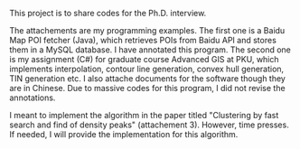 This project is to share codes for the Ph.D. interview. 

The attachements are my programming examples. The first one is a Baidu Map POI fetcher (Java), which retrieves POIs from Baidu API and 
stores them in a MySQL database. I have annotated this program. The second one is my assignment (C#) for graduate course Advanced GIS 
at PKU, which implements interpolation, contour line generation, convex hull generation, TIN generation etc. I also attache documents 
for the software though they are in Chinese. Due to massive codes for this program, I did not revise the annotations.

I meant to implement the algorithm in the paper titled "Clustering by fast search and find of density peaks" (attachement 3). 
However, time presses. If needed, I will provide the implementation for this algorithm. 
